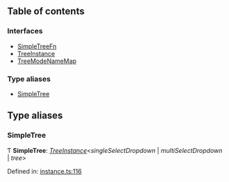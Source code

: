 ## Table of contents

### Interfaces

- [SimpleTreeFn](../interfaces/instance.simpletreefn.md)
- [TreeInstance](../interfaces/instance.treeinstance.md)
- [TreeModeNameMap](../interfaces/instance.treemodenamemap.md)

### Type aliases

- [SimpleTree](instance.md#simpletree)

## Type aliases

### SimpleTree

Ƭ **SimpleTree**: [*TreeInstance*](../interfaces/instance.treeinstance.md)<*singleSelectDropdown* \| *multiSelectDropdown* \| *tree*\>

Defined in: [instance.ts:116](https://github.com/ckotzbauer/simple-tree-component/blob/7a66e99/src/types/instance.ts#L116)
